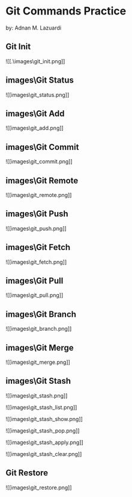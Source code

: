 # Git Commands Practice
by: Adnan M. Lazuardi

## Git Init

![[.\images\git_init.png]]

## images\Git Status

![[images\git_status.png]]

## images\Git Add

![[images\git_add.png]]

## images\Git Commit

![[images\git_commit.png]]

## images\Git Remote

![[images\git_remote.png]]

## images\Git Push

![[images\git_push.png]]

## images\Git Fetch

![[images\git_fetch.png]]

## images\Git Pull

![[images\git_pull.png]]

## images\Git Branch

![[images\git_branch.png]]

## images\Git Merge

![[images\git_merge.png]]

## images\Git Stash

![[images\git_stash.png]]

![[images\git_stash_list.png]]

![[images\git_stash_show.png]]

![[images\git_stash_pop.png]]

![[images\git_stash_apply.png]]

![[images\git_stash_clear.png]]

## Git Restore

![[images\git_restore.png]]